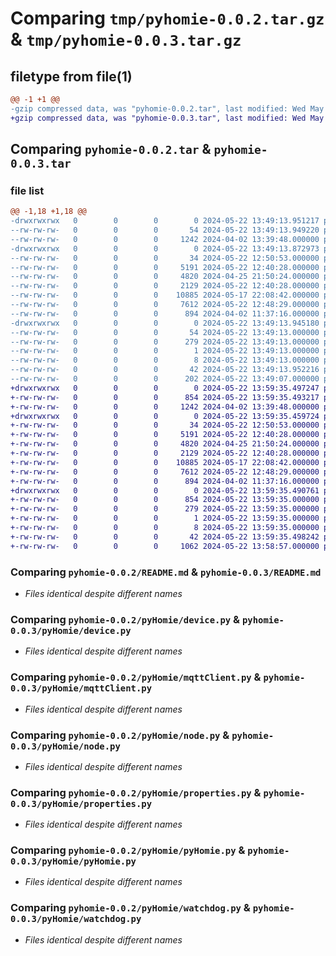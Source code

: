 # Comparing `tmp/pyhomie-0.0.2.tar.gz` & `tmp/pyhomie-0.0.3.tar.gz`

## filetype from file(1)

```diff
@@ -1 +1 @@
-gzip compressed data, was "pyhomie-0.0.2.tar", last modified: Wed May 22 13:49:13 2024, max compression
+gzip compressed data, was "pyhomie-0.0.3.tar", last modified: Wed May 22 13:59:35 2024, max compression
```

## Comparing `pyhomie-0.0.2.tar` & `pyhomie-0.0.3.tar`

### file list

```diff
@@ -1,18 +1,18 @@
-drwxrwxrwx   0        0        0        0 2024-05-22 13:49:13.951217 pyhomie-0.0.2/
--rw-rw-rw-   0        0        0       54 2024-05-22 13:49:13.949220 pyhomie-0.0.2/PKG-INFO
--rw-rw-rw-   0        0        0     1242 2024-04-02 13:39:48.000000 pyhomie-0.0.2/README.md
-drwxrwxrwx   0        0        0        0 2024-05-22 13:49:13.872973 pyhomie-0.0.2/pyHomie/
--rw-rw-rw-   0        0        0       34 2024-05-22 12:50:53.000000 pyhomie-0.0.2/pyHomie/__init__.py
--rw-rw-rw-   0        0        0     5191 2024-05-22 12:40:28.000000 pyhomie-0.0.2/pyHomie/device.py
--rw-rw-rw-   0        0        0     4820 2024-04-25 21:50:24.000000 pyhomie-0.0.2/pyHomie/mqttClient.py
--rw-rw-rw-   0        0        0     2129 2024-05-22 12:40:28.000000 pyhomie-0.0.2/pyHomie/node.py
--rw-rw-rw-   0        0        0    10885 2024-05-17 22:08:42.000000 pyhomie-0.0.2/pyHomie/properties.py
--rw-rw-rw-   0        0        0     7612 2024-05-22 12:48:29.000000 pyhomie-0.0.2/pyHomie/pyHomie.py
--rw-rw-rw-   0        0        0      894 2024-04-02 11:37:16.000000 pyhomie-0.0.2/pyHomie/watchdog.py
-drwxrwxrwx   0        0        0        0 2024-05-22 13:49:13.945180 pyhomie-0.0.2/pyHomie.egg-info/
--rw-rw-rw-   0        0        0       54 2024-05-22 13:49:13.000000 pyhomie-0.0.2/pyHomie.egg-info/PKG-INFO
--rw-rw-rw-   0        0        0      279 2024-05-22 13:49:13.000000 pyhomie-0.0.2/pyHomie.egg-info/SOURCES.txt
--rw-rw-rw-   0        0        0        1 2024-05-22 13:49:13.000000 pyhomie-0.0.2/pyHomie.egg-info/dependency_links.txt
--rw-rw-rw-   0        0        0        8 2024-05-22 13:49:13.000000 pyhomie-0.0.2/pyHomie.egg-info/top_level.txt
--rw-rw-rw-   0        0        0       42 2024-05-22 13:49:13.952216 pyhomie-0.0.2/setup.cfg
--rw-rw-rw-   0        0        0      202 2024-05-22 13:49:07.000000 pyhomie-0.0.2/setup.py
+drwxrwxrwx   0        0        0        0 2024-05-22 13:59:35.497247 pyhomie-0.0.3/
+-rw-rw-rw-   0        0        0      854 2024-05-22 13:59:35.493217 pyhomie-0.0.3/PKG-INFO
+-rw-rw-rw-   0        0        0     1242 2024-04-02 13:39:48.000000 pyhomie-0.0.3/README.md
+drwxrwxrwx   0        0        0        0 2024-05-22 13:59:35.459724 pyhomie-0.0.3/pyHomie/
+-rw-rw-rw-   0        0        0       34 2024-05-22 12:50:53.000000 pyhomie-0.0.3/pyHomie/__init__.py
+-rw-rw-rw-   0        0        0     5191 2024-05-22 12:40:28.000000 pyhomie-0.0.3/pyHomie/device.py
+-rw-rw-rw-   0        0        0     4820 2024-04-25 21:50:24.000000 pyhomie-0.0.3/pyHomie/mqttClient.py
+-rw-rw-rw-   0        0        0     2129 2024-05-22 12:40:28.000000 pyhomie-0.0.3/pyHomie/node.py
+-rw-rw-rw-   0        0        0    10885 2024-05-17 22:08:42.000000 pyhomie-0.0.3/pyHomie/properties.py
+-rw-rw-rw-   0        0        0     7612 2024-05-22 12:48:29.000000 pyhomie-0.0.3/pyHomie/pyHomie.py
+-rw-rw-rw-   0        0        0      894 2024-04-02 11:37:16.000000 pyhomie-0.0.3/pyHomie/watchdog.py
+drwxrwxrwx   0        0        0        0 2024-05-22 13:59:35.490761 pyhomie-0.0.3/pyHomie.egg-info/
+-rw-rw-rw-   0        0        0      854 2024-05-22 13:59:35.000000 pyhomie-0.0.3/pyHomie.egg-info/PKG-INFO
+-rw-rw-rw-   0        0        0      279 2024-05-22 13:59:35.000000 pyhomie-0.0.3/pyHomie.egg-info/SOURCES.txt
+-rw-rw-rw-   0        0        0        1 2024-05-22 13:59:35.000000 pyhomie-0.0.3/pyHomie.egg-info/dependency_links.txt
+-rw-rw-rw-   0        0        0        8 2024-05-22 13:59:35.000000 pyhomie-0.0.3/pyHomie.egg-info/top_level.txt
+-rw-rw-rw-   0        0        0       42 2024-05-22 13:59:35.498242 pyhomie-0.0.3/setup.cfg
+-rw-rw-rw-   0        0        0     1062 2024-05-22 13:58:57.000000 pyhomie-0.0.3/setup.py
```

### Comparing `pyhomie-0.0.2/README.md` & `pyhomie-0.0.3/README.md`

 * *Files identical despite different names*

### Comparing `pyhomie-0.0.2/pyHomie/device.py` & `pyhomie-0.0.3/pyHomie/device.py`

 * *Files identical despite different names*

### Comparing `pyhomie-0.0.2/pyHomie/mqttClient.py` & `pyhomie-0.0.3/pyHomie/mqttClient.py`

 * *Files identical despite different names*

### Comparing `pyhomie-0.0.2/pyHomie/node.py` & `pyhomie-0.0.3/pyHomie/node.py`

 * *Files identical despite different names*

### Comparing `pyhomie-0.0.2/pyHomie/properties.py` & `pyhomie-0.0.3/pyHomie/properties.py`

 * *Files identical despite different names*

### Comparing `pyhomie-0.0.2/pyHomie/pyHomie.py` & `pyhomie-0.0.3/pyHomie/pyHomie.py`

 * *Files identical despite different names*

### Comparing `pyhomie-0.0.2/pyHomie/watchdog.py` & `pyhomie-0.0.3/pyHomie/watchdog.py`

 * *Files identical despite different names*

